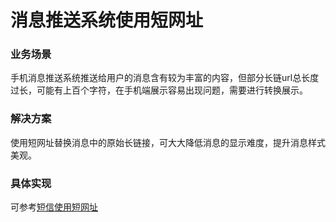 # 消息推送系统使用短网址

### 业务场景

手机消息推送系统推送给用户的消息含有较为丰富的内容，但部分长链url总长度过长，可能有上百个字符，在手机端展示容易出现问题，需要进行转换展示。

### 解决方案 ###

使用短网址替换消息中的原始长链接，可大大降低消息的显示难度，提升消息样式美观。

### 具体实现

可参考[短信使用短网址](./Short-Message.md)